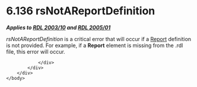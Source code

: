 <html dir="LTR" xmlns:mshelp="http://msdn.microsoft.com/mshelp" xmlns:ddue="http://ddue.schemas.microsoft.com/authoring/2003/5" xmlns:xlink="http://www.w3.org/1999/xlink" xmlns:tool="http://www.microsoft.com/tooltip">
    <head>
        <meta http-equiv="Content-Type" content="text/html; CHARSET=utf-8"></meta>
        <meta name="save" content="history"></meta>
        <title>6.136 rsNotAReportDefinition</title>
        <xml>
            <mshelp:toctitle title="6.136 rsNotAReportDefinition"></mshelp:toctitle>
            <mshelp:rltitle title="[MS-RDL]: rsNotAReportDefinition"></mshelp:rltitle>
            <mshelp:keyword index="A" term="92648768-4185-485e-803e-ba333420a7df"></mshelp:keyword>
            <mshelp:attr name="DCSext.ContentType" value="open specification"></mshelp:attr>
            <mshelp:attr name="AssetID" value="92648768-4185-485e-803e-ba333420a7df"></mshelp:attr>
            <mshelp:attr name="TopicType" value="kbRef"></mshelp:attr>
            <mshelp:attr name="DCSext.Title" value="[MS-RDL]: rsNotAReportDefinition" />
        </xml>
    </head>
    <body>
        <div id="header">
            <h1 class="heading">6.136 rsNotAReportDefinition</h1>
        </div>
        <div id="mainSection">
            <div id="mainBody">
                <div id="allHistory" class="saveHistory"></div>
                <div id="sectionSection0" class="section" name="collapseableSection">
                    

<p><b><i>Applies to </i></b><a href="a7e2ad00-07c8-4f6d-80ab-3ad55df7b233.html"><b><i>RDL 2003/10</i></b></a><b><i>
and </i></b><a href="3ebe2912-4958-4832-b391-cad1f5e13338.html"><b><i>RDL 2005/01</i></b></a></p>

<p><i>rsNotAReportDefinition</i> is a critical error that will
occur if a <a href="6bbaafec-020b-406c-b4e7-5e4318b616cb.html">Report</a>
definition is not provided. For example, if a <b>Report</b> element is missing
from the .rdl file, this error will occur.</p>


                </div>
            </div>
        </div>
    </body>
</html>